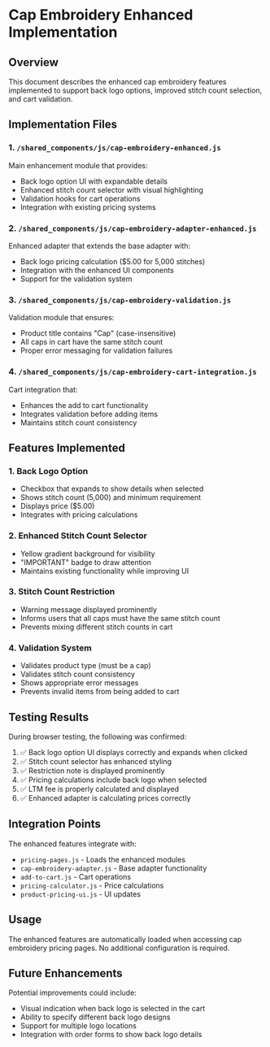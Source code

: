 # Cap Embroidery Enhanced Implementation

## Overview
This document describes the enhanced cap embroidery features implemented to support back logo options, improved stitch count selection, and cart validation.

## Implementation Files

### 1. `/shared_components/js/cap-embroidery-enhanced.js`
Main enhancement module that provides:
- Back logo option UI with expandable details
- Enhanced stitch count selector with visual highlighting
- Validation hooks for cart operations
- Integration with existing pricing systems

### 2. `/shared_components/js/cap-embroidery-adapter-enhanced.js`
Enhanced adapter that extends the base adapter with:
- Back logo pricing calculation ($5.00 for 5,000 stitches)
- Integration with the enhanced UI components
- Support for the validation system

### 3. `/shared_components/js/cap-embroidery-validation.js`
Validation module that ensures:
- Product title contains "Cap" (case-insensitive)
- All caps in cart have the same stitch count
- Proper error messaging for validation failures

### 4. `/shared_components/js/cap-embroidery-cart-integration.js`
Cart integration that:
- Enhances the add to cart functionality
- Integrates validation before adding items
- Maintains stitch count consistency

## Features Implemented

### 1. Back Logo Option
- Checkbox that expands to show details when selected
- Shows stitch count (5,000) and minimum requirement
- Displays price ($5.00)
- Integrates with pricing calculations

### 2. Enhanced Stitch Count Selector
- Yellow gradient background for visibility
- "IMPORTANT" badge to draw attention
- Maintains existing functionality while improving UI

### 3. Stitch Count Restriction
- Warning message displayed prominently
- Informs users that all caps must have the same stitch count
- Prevents mixing different stitch counts in cart

### 4. Validation System
- Validates product type (must be a cap)
- Validates stitch count consistency
- Shows appropriate error messages
- Prevents invalid items from being added to cart

## Testing Results

During browser testing, the following was confirmed:
1. ✅ Back logo option UI displays correctly and expands when clicked
2. ✅ Stitch count selector has enhanced styling
3. ✅ Restriction note is displayed prominently
4. ✅ Pricing calculations include back logo when selected
5. ✅ LTM fee is properly calculated and displayed
6. ✅ Enhanced adapter is calculating prices correctly

## Integration Points

The enhanced features integrate with:
- `pricing-pages.js` - Loads the enhanced modules
- `cap-embroidery-adapter.js` - Base adapter functionality
- `add-to-cart.js` - Cart operations
- `pricing-calculator.js` - Price calculations
- `product-pricing-ui.js` - UI updates

## Usage

The enhanced features are automatically loaded when accessing cap embroidery pricing pages. No additional configuration is required.

## Future Enhancements

Potential improvements could include:
- Visual indication when back logo is selected in the cart
- Ability to specify different back logo designs
- Support for multiple logo locations
- Integration with order forms to show back logo details